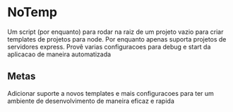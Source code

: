 # NoTemp
Um script (por enquanto) para rodar na raiz de um projeto vazio para criar templates de projetos para node.
Por enquanto apenas suporta projetos de servidores express.
Provê varias configuracoes para debug e start da aplicacao de maneira automatizada

## Metas
Adicionar suporte a novos templates e mais configuracoes para ter um ambiente de desenvolvimento de maneira eficaz e rapida